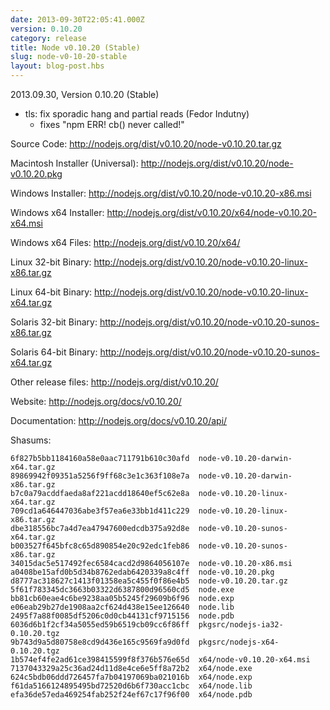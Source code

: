 ```yaml
---
date: 2013-09-30T22:05:41.000Z
version: 0.10.20
category: release
title: Node v0.10.20 (Stable)
slug: node-v0-10-20-stable
layout: blog-post.hbs
---
```


2013.09.30, Version 0.10.20 (Stable)

* tls: fix sporadic hang and partial reads (Fedor Indutny)
  - fixes "npm ERR! cb() never called!"


Source Code: http://nodejs.org/dist/v0.10.20/node-v0.10.20.tar.gz

Macintosh Installer (Universal): http://nodejs.org/dist/v0.10.20/node-v0.10.20.pkg

Windows Installer: http://nodejs.org/dist/v0.10.20/node-v0.10.20-x86.msi

Windows x64 Installer: http://nodejs.org/dist/v0.10.20/x64/node-v0.10.20-x64.msi

Windows x64 Files: http://nodejs.org/dist/v0.10.20/x64/

Linux 32-bit Binary: http://nodejs.org/dist/v0.10.20/node-v0.10.20-linux-x86.tar.gz

Linux 64-bit Binary: http://nodejs.org/dist/v0.10.20/node-v0.10.20-linux-x64.tar.gz

Solaris 32-bit Binary: http://nodejs.org/dist/v0.10.20/node-v0.10.20-sunos-x86.tar.gz

Solaris 64-bit Binary: http://nodejs.org/dist/v0.10.20/node-v0.10.20-sunos-x64.tar.gz

Other release files: http://nodejs.org/dist/v0.10.20/

Website: http://nodejs.org/docs/v0.10.20/

Documentation: http://nodejs.org/docs/v0.10.20/api/

Shasums:
```
6f827b5bb1184160a58e0aac711791b610c30afd  node-v0.10.20-darwin-x64.tar.gz
89869942f09351a5256f9ff68c3e1c363f108e7a  node-v0.10.20-darwin-x86.tar.gz
b7c0a79acddfaeda8af221acdd18640ef5c62e8a  node-v0.10.20-linux-x64.tar.gz
709cd1a646447036abe3f57ea6e33bb1d411c229  node-v0.10.20-linux-x86.tar.gz
dbe318556bc7a4d7ea47947600edcdb375a92d8e  node-v0.10.20-sunos-x64.tar.gz
b003527f645bfc8c65d890854e20c92edc1feb86  node-v0.10.20-sunos-x86.tar.gz
34015dac5e517492fec6584cacd2d9864056107e  node-v0.10.20-x86.msi
a0408be15afd0b5d34b8762edab6420339a8c4ff  node-v0.10.20.pkg
d8777ac318627c1413f01358ea5c455f0f86e4b5  node-v0.10.20.tar.gz
5f61f783345dc3663b03322d6387800d96560cd5  node.exe
bb81cb60eae4c6be9238aa05b5245f29609b6f96  node.exp
e06eab29b27de1908aa2cf624d438e15ee126640  node.lib
2495f7a88f0085df5206c0d0cb44131cf9715156  node.pdb
6036d6b1f2cf34a5055ed59b6519cb09cc6f86ff  pkgsrc/nodejs-ia32-0.10.20.tgz
9b743d9a5d80758e8cd9d436e165c9569fa9d0fd  pkgsrc/nodejs-x64-0.10.20.tgz
1b574ef4fe2ad61ce398415599f8f376b576e65d  x64/node-v0.10.20-x64.msi
7137043329a25c36ad24d11d8e4ce6e5ff8a72b2  x64/node.exe
624c5bdb06ddd726457fa7b04197069ba021016b  x64/node.exp
f61da5166124895495bd72520d6b6f730acc1cbc  x64/node.lib
efa36de57eda469254fab252f24ef67c17f96f00  x64/node.pdb
```
